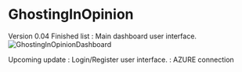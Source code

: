 # GhostingInOpinion

Version 0.04 Finished list
: Main dashboard user interface.
![GhostingInOpinionDashboard](https://user-images.githubusercontent.com/77049442/106279101-7db6f900-626e-11eb-8f5e-be15f52930f2.png)

Upcoming update
: Login/Register user interface.
: AZURE connection
